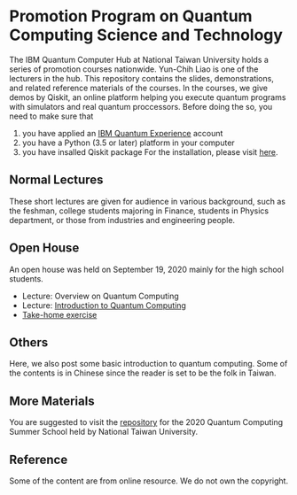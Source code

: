 # Promotion Program on Quantum Computing Science and Technology
The IBM Quantum Computer Hub at National Taiwan University holds a series of promotion courses nationwide. Yun-Chih Liao is one of the lecturers in the hub. This repository contains the slides, demonstrations, and related reference materials of the courses.
In the courses, we give demos by Qiskit, an online platform helping you execute quantum programs with simulators and real quantum proccessors. Before doing the so, you need to make sure that 
1. you have applied an [IBM Quantum Experience](https://quantum-computing.ibm.com/) account
2. you have a Python (3.5 or later) platform in your computer
3. you have insalled Qiskit package
For the installation, please visit [here](https://github.com/ycldingo/IBMQ/blob/master/README.md).

## Normal Lectures 
These short lectures are given for audience in various background, such as the feshman, college students majoring in Finance, students in Physics department, or those from industries and engineering people.

## Open House
An open house was held on September 19, 2020 mainly for the high school students. 
- Lecture: Overview on Quantum Computing
- Lecture: [Introduction to Quantum Computing](https://github.com/ycldingo/QuantumComputer_tw/blob/master/slides/OpenHouse091920.pdf)
- [Take-home exercise](https://github.com/ycldingo/QuantumComputer_tw/tree/master/exercise)

## Others
Here, we also post some basic introduction to quantum computing. Some of the contents is in Chinese since the reader is set to be the folk in Taiwan.

## More Materials
You are suggested to visit the [repository](https://github.com/ycldingo/QuantumComputing_2020Summer) for the 2020 Quantum Computing Summer School held by National Taiwan University.

## Reference
Some of the content are from online resource. We do not own the copyright.
